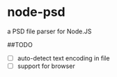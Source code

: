 # node-psd
a PSD file parser for Node.JS

##TODO
- [ ] auto-detect text encoding in file
- [ ] support for browser
